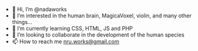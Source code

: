 - 👋 Hi, I’m @nadaworks
- 👀 I’m interested in the human brain, MagicaVoxel, violin, and many other things...
- 🌱 I’m currently learning CSS, HTML, JS and PHP
- 💞️ I’m looking to collaborate in the development of the human species
- 📫 How to reach me nru.works@gmail.com

<!---
nadaworks/nadaworks is a ✨ special ✨ repository because its `README.md` (this file) appears on your GitHub profile.
You can click the Preview link to take a look at your changes.
--->
